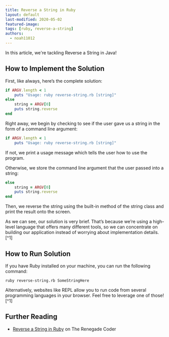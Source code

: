 ```yaml
---
title: Reverse a String in Ruby
layout: default
last-modified: 2020-05-02
featured-image:
tags: [ruby, reverse-a-string]
authors:
  - noah11012
---
```


In this article, we're tackling Reverse a String in Java!

## How to Implement the Solution

First, like always, here’s the complete solution:

```ruby
if ARGV.length < 1
    puts "Usage: ruby reverse-string.rb [string]"
else
    string = ARGV[0]
    puts string.reverse
end
```

Right away, we begin by checking to see if the user gave us a string in the
form of a command line argument:

```ruby
if ARGV.length < 1
    puts "Usage: ruby reverse-string.rb [string]"
```

If not, we print a usage message which tells the user how to use the program.

Otherwise, we store the command line argument that the user passed into a string:

```ruby
else
    string = ARGV[0]
    puts string.reverse
end
```

Then, we reverse the string using the built-in method of the string class and
print the result onto the screen.

As we can see, our solution is very brief. That’s because we’re using a
high-level language that offers many different tools, so we can concentrate on
building our application instead of worrying about implementation details.[^1]

## How to Run Solution

If you have Ruby installed on your machine, you can run the following command:

```console
ruby reverse-string.rb SomeStringHere
```

Alternatively, websites like REPL allow you to run code from several programming
languages in your browser. Feel free to leverage one of those![^1]

## Further Reading

- [Reverse a String in Ruby][1] on The Renegade Coder

[1]: https://therenegadecoder.com/code/reverse-a-string-in-ruby/
